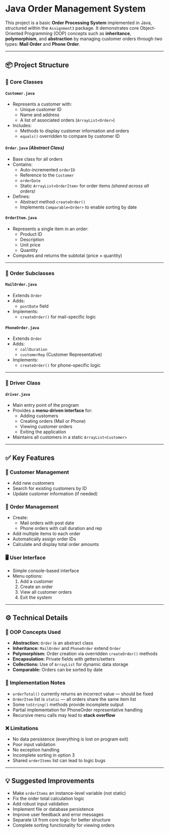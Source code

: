 # Java Order Management System

This project is a basic **Order Processing System** implemented in Java, structured within the `Assignment3` package. It demonstrates core Object-Oriented Programming (OOP) concepts such as **inheritance**, **polymorphism**, and **abstraction** by managing customer orders through two types: **Mail Order** and **Phone Order**.

---

## 📦 Project Structure

### 🔹 Core Classes

#### `Customer.java`
- Represents a customer with:
  - Unique customer ID
  - Name and address
  - A list of associated orders (`ArrayList<Order>`)
- Includes:
  - Methods to display customer information and orders
  - `equals()` overridden to compare by customer ID

#### `Order.java` *(Abstract Class)*
- Base class for all orders
- Contains:
  - Auto-incremented `orderID`
  - Reference to the `Customer`
  - `orderDate`
  - Static `ArrayList<OrderItem>` for order items *(shared across all orders)*
- Defines:
  - Abstract method `createOrder()`
  - Implements `Comparable<Order>` to enable sorting by date

#### `OrderItem.java`
- Represents a single item in an order:
  - Product ID
  - Description
  - Unit price
  - Quantity
- Computes and returns the subtotal (price × quantity)

---

### 🔸 Order Subclasses

#### `MailOrder.java`
- Extends `Order`
- Adds:
  - `postDate` field
- Implements:
  - `createOrder()` for mail-specific logic

#### `PhoneOrder.java`
- Extends `Order`
- Adds:
  - `callDuration`
  - `customerRep` (Customer Representative)
- Implements:
  - `createOrder()` for phone-specific logic

---

### 🏁 Driver Class

#### `driver.java`
- Main entry point of the program
- Provides a **menu-driven interface** for:
  - Adding customers
  - Creating orders (Mail or Phone)
  - Viewing customer orders
  - Exiting the application
- Maintains all customers in a static `ArrayList<Customer>`

---

## ✅ Key Features

### 👤 Customer Management
- Add new customers
- Search for existing customers by ID
- Update customer information (if needed)

### 🧾 Order Management
- Create:
  - Mail orders with post date
  - Phone orders with call duration and rep
- Add multiple items to each order
- Automatically assign order IDs
- Calculate and display total order amounts

### 🖥️ User Interface
- Simple console-based interface
- Menu options:
  1. Add a customer
  2. Create an order
  3. View all customer orders
  4. Exit the system

---

## ⚙️ Technical Details

### 🎯 OOP Concepts Used
- **Abstraction:** `Order` is an abstract class
- **Inheritance:** `MailOrder` and `PhoneOrder` extend `Order`
- **Polymorphism:** Order creation via overridden `createOrder()` methods
- **Encapsulation:** Private fields with getters/setters
- **Collections:** Use of `ArrayList` for dynamic data storage
- **Comparable:** Orders can be sorted by date

### 🧪 Implementation Notes
- `orderTotal()` currently returns an incorrect value — should be fixed
- `OrderItem` list is `static` — all orders share the same item list
- Some `toString()` methods provide incomplete output
- Partial implementation for PhoneOrder representative handling
- Recursive menu calls may lead to **stack overflow**

### ❌ Limitations
- No data persistence (everything is lost on program exit)
- Poor input validation
- No exception handling
- Incomplete sorting in option 3
- Shared `orderItems` list can lead to logic bugs

---

## 💡 Suggested Improvements

- Make `orderItems` an instance-level variable (not static)
- Fix the order total calculation logic
- Add robust input validation
- Implement file or database persistence
- Improve user feedback and error messages
- Separate UI from core logic for better structure
- Complete sorting functionality for viewing orders

